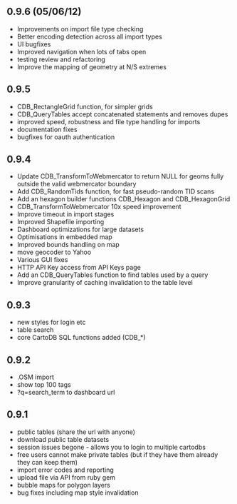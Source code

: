 0.9.6 (05/06/12)
-----
* Improvements on import file type checking
* Better encoding detection across all import types
* UI bugfixes 
* Improved navigation when lots of tabs open
* testing review and refactoring
* Improve the mapping of geometry at N/S extremes

0.9.5
-----
* CDB_RectangleGrid function, for simpler grids
* CDB_QueryTables accept concatenated statements and removes dupes
* improved speed, robustness and file type handling for imports
* documentation fixes
* bugfixes for oauth authentication

0.9.4
-----
* Update CDB_TransformToWebmercator to return NULL for geoms fully
  outside the valid webmercator boundary
* Add CDB_RandomTids function, for fast pseudo-random TID scans
* Add an hexagon builder functions CDB_Hexagon and CDB_HexagonGrid
* CDB_TransformToWebmercator 10x speed improvement
* Improve timeout in import stages
* Improved Shapefile importing
* Dashboard optimizations for large datasets
* Optimisations in embedded map 
* Improved bounds handling on map
* move geocoder to Yahoo
* Various GUI fixes
* HTTP API Key access from API Keys page
* Add an CDB_QueryTables function to find tables used by a query
* Improve granularity of caching invalidation to the table level


0.9.3
-----
* new styles for login etc
* table search
* core CartoDB SQL functions added (CDB_*)


0.9.2
-----
* .OSM import
* show top 100 tags
* ?q=search_term to dashboard url


0.9.1
-----
* public tables (share the url with anyone)
* download public table datasets
* session issues begone - allows you to login to multiple cartodbs
* free users cannot make private tables (but if they have them already they can keep them)
* import error codes and reporting
* upload file via API from ruby gem
* bubble maps for polygon layers
* bug fixes including map style invalidation
